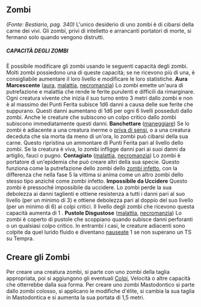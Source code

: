 ## **Zombi**

*(Fonte: Bestiario, pag. 340)* L'unico desiderio di uno zombi è di cibarsi della carne dei vivi. Gli zombi, privi di intelletto e arrancanti portatori di morte, si fermano solo quando vengono distrutti.

##### CAPACITÀ DEGLI ZOMBI

È possibile modificare gli zombi usando le seguenti capacità degli zombi. Molti zombi possiedono una di queste capacità; se ne ricevono più di una, è consigliabile aumentare il loro livello e modificare le loro statistiche. **Aura Marcescente** ([aura](/tratti/aura), [malattia](/tratti/malattia), [necromanzia](/tratti/necromanzia)) Lo zombi emette un'aura di putrefazione e malattia che rende le ferite purulenti e difficili da rimarginare. Ogni creatura vivente che inizia il suo turno entro 3 metri dallo zombi e non è al massimo dei Punti Ferita subisce 1d6 danni a causa delle sue ferite che suppurano. Questi danni aumentano di 1d6 per ogni 6 livelli posseduti dallo zombi. Anche le creature che subiscono un colpo critico dallo zombi subiscono immediatamente questi danni. **Banchettare** ([maneggiare](/tratti/maneggiare)) Se lo zombi è adiacente a una creatura inerme o [priva di sensi](/condizioni/privo-di-sensi), o a una creatura deceduta che sia morta da meno di un'ora, lo zombi può cibarsi della sua carne. Questo ripristina un ammontare di Punti Ferita pari al livello dello zombi. Se la creatura è viva, lo zombi infligge danni pari ai suoi danni da artiglio, fauci o pugno. **Contagiato** ([malattia](/tratti/malattia), [necromanzia](/tratti/necromanzia)) Lo zombi è portatore di un'epidemia che può creare altri della sua specie. Questo funziona come la putrefazione dello zombi dello [zombi infetto](/creature/zombi-infetto), con la differenza che nella fase 5 la vittima si anima come un altro zombi dello stesso tipo anziché come zombi infetto. **Impossibile da Uccidere** Questo zombi è pressoché impossibile da uccidere. Lo zombi perde la sua debolezza ai danni taglienti e ottiene resistenza a tutti i danni pari al suo livello (per un minimo di 3) e ottiene debolezza pari al doppio del suo livello (per un minimo di 6) ai colpi critici. Il livello degli zombi che ricevono questa capacità aumenta di 1 . **Pustole Disgustose** ([malattia](/tratti/malattia), [necromanzia](/tratti/necromanzia)) Lo zombi è coperto di pustole che scoppiano quando subisce danni perforanti o un qualsiasi colpo critico. ln entrambi i casi, le creature adiacenti sono colpite da quel lurido fluido e diventano [nauseate](/condizioni/nauseato) 1 se non superano un TS su Tempra.

## **Creare gli Zombi**

Per creare una creatura zombi, si parte con uno zombi della taglia appropriata, poi si aggiungono gli eventuali [Colpi](/azioni/colpire), Velocità o altre capacità che otterrebbe dalla sua forma. Per creare uno zombi Mastodontico si parte dallo zombi colosso, si applicano le modifiche d'élite, si cambia la sua taglia in Mastodontica e si aumenta la sua portata di 1,5 metri.
